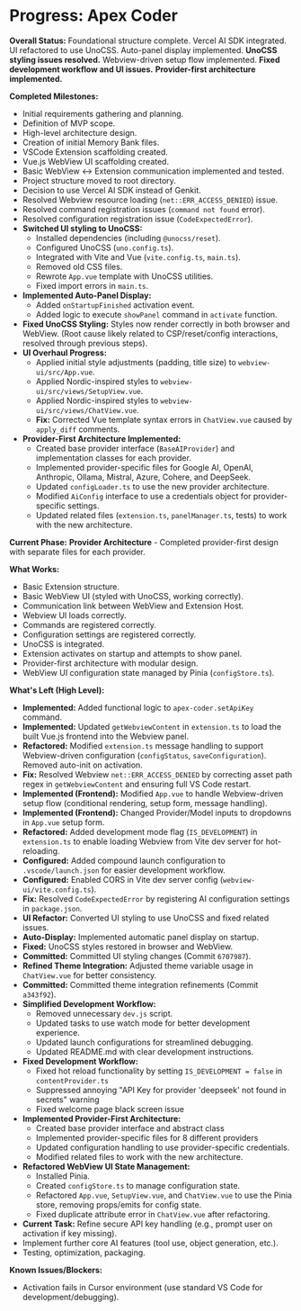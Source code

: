 <!-- Version: 1.32 | Last Updated: 2025-07-08 --> <!-- Updated Version -->

# Progress: Apex Coder

**Overall Status:** Foundational structure complete. Vercel AI SDK integrated. UI refactored to use UnoCSS. Auto-panel display implemented. **UnoCSS styling issues resolved.** Webview-driven setup flow implemented. **Fixed development workflow and UI issues.** **Provider-first architecture implemented.**

**Completed Milestones:**
- Initial requirements gathering and planning.
- Definition of MVP scope.
- High-level architecture design.
- Creation of initial Memory Bank files.
- VSCode Extension scaffolding created.
- Vue.js WebView UI scaffolding created.
- Basic WebView <-> Extension communication implemented and tested.
- Project structure moved to root directory.
- Decision to use Vercel AI SDK instead of Genkit.
- Resolved Webview resource loading (`net::ERR_ACCESS_DENIED`) issue.
- Resolved command registration issues (`command not found` error).
- Resolved configuration registration issue (`CodeExpectedError`).
- **Switched UI styling to UnoCSS:**
    - Installed dependencies (including `@unocss/reset`).
    - Configured UnoCSS (`uno.config.ts`).
    - Integrated with Vite and Vue (`vite.config.ts`, `main.ts`).
    - Removed old CSS files.
    - Rewrote `App.vue` template with UnoCSS utilities.
    - Fixed import errors in `main.ts`.
- **Implemented Auto-Panel Display:**
    - Added `onStartupFinished` activation event.
    - Added logic to execute `showPanel` command in `activate` function.
- **Fixed UnoCSS Styling:** Styles now render correctly in both browser and WebView. (Root cause likely related to CSP/reset/config interactions, resolved through previous steps).
- **UI Overhaul Progress:**
    - Applied initial style adjustments (padding, title size) to `webview-ui/src/App.vue`.
    - Applied Nordic-inspired styles to `webview-ui/src/views/SetupView.vue`.
    - Applied Nordic-inspired styles to `webview-ui/src/views/ChatView.vue`.
    - **Fix:** Corrected Vue template syntax errors in `ChatView.vue` caused by `apply_diff` comments.
- **Provider-First Architecture Implemented:**
    - Created base provider interface (`BaseAIProvider`) and implementation classes for each provider.
    - Implemented provider-specific files for Google AI, OpenAI, Anthropic, Ollama, Mistral, Azure, Cohere, and DeepSeek.
    - Updated `configLoader.ts` to use the new provider architecture.
    - Modified `AiConfig` interface to use a credentials object for provider-specific settings.
    - Updated related files (`extension.ts`, `panelManager.ts`, tests) to work with the new architecture.

**Current Phase:** **Provider Architecture** - Completed provider-first design with separate files for each provider.

**What Works:**
- Basic Extension structure.
- Basic WebView UI (styled with UnoCSS, working correctly).
- Communication link between WebView and Extension Host.
- Webview UI loads correctly.
- Commands are registered correctly.
- Configuration settings are registered correctly.
- UnoCSS is integrated.
- Extension activates on startup and attempts to show panel.
- Provider-first architecture with modular design.
- WebView UI configuration state managed by Pinia (`configStore.ts`).

**What's Left (High Level):**
- **Implemented:** Added functional logic to `apex-coder.setApiKey` command.
- **Implemented:** Updated `getWebviewContent` in `extension.ts` to load the built Vue.js frontend into the Webview panel.
- **Refactored:** Modified `extension.ts` message handling to support Webview-driven configuration (`configStatus`, `saveConfiguration`). Removed auto-init on activation.
- **Fix:** Resolved Webview `net::ERR_ACCESS_DENIED` by correcting asset path regex in `getWebviewContent` and ensuring full VS Code restart. <!-- Updated Fix -->
- **Implemented (Frontend):** Modified `App.vue` to handle Webview-driven setup flow (conditional rendering, setup form, message handling).
- **Implemented (Frontend):** Changed Provider/Model inputs to dropdowns in `App.vue` setup form.
- **Refactored:** Added development mode flag (`IS_DEVELOPMENT`) in `extension.ts` to enable loading Webview from Vite dev server for hot-reloading.
- **Configured:** Added compound launch configuration to `.vscode/launch.json` for easier development workflow.
- **Configured:** Enabled CORS in Vite dev server config (`webview-ui/vite.config.ts`).
- **Fix:** Resolved `CodeExpectedError` by registering AI configuration settings in `package.json`.
- **UI Refactor:** Converted UI styling to use UnoCSS and fixed related issues.
- **Auto-Display:** Implemented automatic panel display on startup.
- **Fixed:** UnoCSS styles restored in browser and WebView.
- **Committed:** Committed UI styling changes (Commit `6707987`).
- **Refined Theme Integration:** Adjusted theme variable usage in `ChatView.vue` for better consistency.
- **Committed:** Committed theme integration refinements (Commit `a343f92`).
- **Simplified Development Workflow:**
  - Removed unnecessary `dev.js` script.
  - Updated tasks to use watch mode for better development experience.
  - Updated launch configurations for streamlined debugging.
  - Updated README.md with clear development instructions.
- **Fixed Development Workflow:**
  - Fixed hot reload functionality by setting `IS_DEVELOPMENT = false` in `contentProvider.ts`
  - Suppressed annoying "API Key for provider 'deepseek' not found in secrets" warning
  - Fixed welcome page black screen issue
- **Implemented Provider-First Architecture:**
  - Created base provider interface and abstract class
  - Implemented provider-specific files for 8 different providers
  - Updated configuration handling to use provider-specific credentials.
  - Modified related files to work with the new architecture.
- **Refactored WebView UI State Management:**
  - Installed Pinia.
  - Created `configStore.ts` to manage configuration state.
  - Refactored `App.vue`, `SetupView.vue`, and `ChatView.vue` to use the Pinia store, removing props/emits for config state.
  - Fixed duplicate attribute error in `ChatView.vue` after refactoring.
- **Current Task:** Refine secure API key handling (e.g., prompt user on activation if key missing).
- Implement further core AI features (tool use, object generation, etc.).
- Testing, optimization, packaging.

**Known Issues/Blockers:**
- Activation fails in Cursor environment (use standard VS Code for development/debugging).